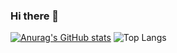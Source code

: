 ### Hi there 👋

<!--
**dzulfikarubaid/dzulfikarubaid** is a ✨ _special_ ✨ repository because its `README.md` (this file) appears on your GitHub profile.

Here are some ideas to get you started:

- 🔭 I’m currently working on ...
- 🌱 I’m currently learning ...
- 👯 I’m looking to collaborate on ...
- 🤔 I’m looking for help with ...
- 💬 Ask me about ...
- 📫 How to reach me: ...
- 😄 Pronouns: ...
- ⚡ Fun fact: ...
-->

[![Anurag's GitHub stats](https://github-readme-stats.vercel.app/api?username=dzulfikarubaid)](https://github.com/anuraghazra/github-readme-stats)
![Top Langs](https://github-readme-stats.vercel.app/api/top-langs/?username=dzulfikarubaid&layout=compact)
